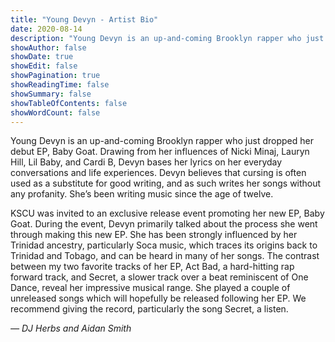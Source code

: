 ```yaml
---
title: "Young Devyn - Artist Bio"
date: 2020-08-14
description: "Young Devyn is an up-and-coming Brooklyn rapper who just dropped her debut EP, Baby Goat. Drawing from her influences of Nicki Minaj, Lauryn Hill, Lil Baby, and Cardi B, Devyn bases her lyrics on her everyday conversations and life experiences."
showAuthor: false
showDate: true
showEdit: false
showPagination: true
showReadingTime: false
showSummary: false
showTableOfContents: false
showWordCount: false
---
```


Young Devyn is an up-and-coming Brooklyn rapper who just dropped her debut EP, Baby Goat. Drawing from her influences of Nicki Minaj, Lauryn Hill, Lil Baby, and Cardi B, Devyn bases her lyrics on her everyday conversations and life experiences. Devyn believes that cursing is often used as a substitute for good writing, and as such writes her songs without any profanity. She’s been writing music since the age of twelve.

KSCU was invited to an exclusive release event promoting her new EP, Baby Goat. During the event, Devyn primarily talked about the process she went through making this new EP. She has been strongly influenced by her Trinidad ancestry, particularly Soca music, which traces its origins back to Trinidad and Tobago, and can be heard in many of her songs. The contrast between my two favorite tracks of her EP, Act Bad, a hard-hitting rap forward track, and Secret, a slower track over a beat reminiscent of One Dance, reveal her impressive musical range. She played a couple of unreleased songs which will hopefully be released following her EP. We recommend giving the record, particularly the song Secret, a listen.

_— DJ Herbs and Aidan Smith_
